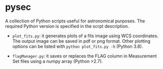 # pysec

A collection of Python scripts useful for astronomical purposes. The required Python version is specified in the scrpt description.

-  `plot_fits.py`: it generates plots of a fits image using WCS coordinates. The output image can be saved in pdf or png format. Other plotting options can be listed with `python plot_fits.py -h` (Python 3.8).

-  `flagManager.py`: it saves or replaces the FLAG column in Measurement Set files using a numpy array (Python >2.7).

